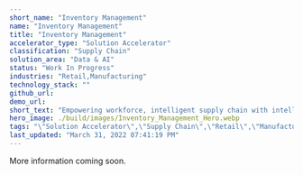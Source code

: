 ```yaml
---
short_name: "Inventory Management"
name: "Inventory Management"
title: "Inventory Management"
accelerator_type: "Solution Accelerator"
classification: "Supply Chain"
solution_area: "Data & AI"
status: "Work In Progress"
industries: "Retail,Manufacturing"
technology_stack: ""
github_url: 
demo_url: 
short_text: "Empowering workforce, intelligent supply chain with intelligent sales and efficient devices to help gather invaluable data; telemetry, compliance, stock, sales patterns, compete, location and performance"
hero_image: ./build/images/Inventory_Management_Hero.webp
tags: "\"Solution Accelerator\",\"Supply Chain\",\"Retail\",\"Manufacturing\""
last_updated: "March 31, 2022 07:41:19 PM"
---
```

More information coming soon.